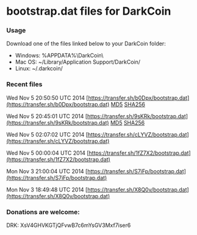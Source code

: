 # bootstrap.dat files for DarkCoin

### Usage

Download one of the files linked below to your  DarkCoin folder:
- Windows: %APPDATA%\DarkCoin\
- Mac OS: ~/Library/Application Support/DarkCoin/
- Linux: ~/.darkcoin/

### Recent files

Wed Nov  5 20:50:50 UTC 2014 [https://transfer.sh/b0Dpx/bootstrap.dat](https://transfer.sh/b0Dpx/bootstrap.dat) [MD5](https://transfer.sh/18PX8u/md5.txt) [SHA256](https://transfer.sh/osH6B/sha256.txt)

Wed Nov  5 20:45:01 UTC 2014 [https://transfer.sh/9sKRk/bootstrap.dat](https://transfer.sh/9sKRk/bootstrap.dat) [MD5](https://transfer.sh/6Qsq2/md5.txt) [SHA256](https://transfer.sh/199q9h/sha256.txt)

Wed Nov  5 02:07:02 UTC 2014 [https://transfer.sh/cLYVZ/bootstrap.dat](https://transfer.sh/cLYVZ/bootstrap.dat)

Wed Nov  5 00:00:04 UTC 2014 [https://transfer.sh/1fZ7X2/bootstrap.dat](https://transfer.sh/1fZ7X2/bootstrap.dat)

Mon Nov  3 21:00:04 UTC 2014 [https://transfer.sh/S7iFp/bootstrap.dat](https://transfer.sh/S7iFp/bootstrap.dat)

Mon Nov  3 18:49:48 UTC 2014 [https://transfer.sh/X8Q0v/bootstrap.dat](https://transfer.sh/X8Q0v/bootstrap.dat)

### Donations are welcome:

DRK: XsV4GHVKGTjQFvwB7c6mYsGV3Mxf7iser6

